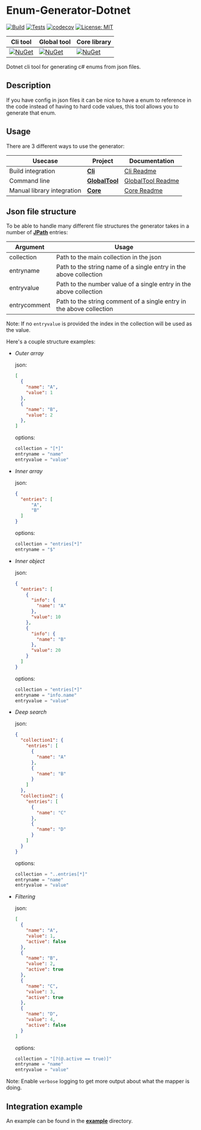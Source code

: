 # Enum-Generator-Dotnet

[![Build](https://img.shields.io/azure-devops/build/bastian-blokland/EnumGenerator/5/master.svg)](https://dev.azure.com/bastian-blokland/EnumGenerator/_build/latest?definitionId=5&branchName=master)
[![Tests](https://img.shields.io/azure-devops/tests/bastian-blokland/EnumGenerator/5/master.svg)](https://dev.azure.com/bastian-blokland/EnumGenerator/_build/latest?definitionId=5&branchName=master)
[![codecov](https://codecov.io/gh/BastianBlokland/enum-generator-dotnet/branch/master/graph/badge.svg)](https://codecov.io/gh/BastianBlokland/enum-generator-dotnet)
[![License: MIT](https://img.shields.io/badge/License-MIT-blue.svg)](LICENSE)

| Cli tool | Global tool | Core library |
|----------|-------------|--------------|
| [![NuGet](https://img.shields.io/nuget/v/EnumGenerator.Cli.svg)](https://www.nuget.org/packages/EnumGenerator.Cli/) | [![NuGet](https://img.shields.io/nuget/v/EnumGenerator.GlobalTool.svg)](https://www.nuget.org/packages/EnumGenerator.GlobalTool/) | [![NuGet](https://img.shields.io/nuget/v/EnumGenerator.Core.svg)](https://www.nuget.org/packages/EnumGenerator.Core/) |

Dotnet cli tool for generating c# enums from json files.

## Description
If you have config in json files it can be nice to have a enum to reference in the code instead of
having to hard code values, this tool allows you to generate that enum.

## Usage
There are 3 different ways to use the generator:

| Usecase | Project | Documentation |
|---------|---------|---------------|
| Build integration | [**Cli**](https://www.nuget.org/packages/EnumGenerator.Cli/) | [Cli Readme](https://github.com/BastianBlokland/enum-generator-dotnet/tree/master/src/EnumGenerator.Cli/readme.md) |
| Command line | [**GlobalTool**](https://www.nuget.org/packages/EnumGenerator.GlobalTool/) | [GlobalTool Readme](https://github.com/BastianBlokland/enum-generator-dotnet/tree/master/src/EnumGenerator.GlobalTool/readme.md) |
| Manual library integration | [**Core**](https://www.nuget.org/packages/EnumGenerator.Core/) | [Core Readme](https://github.com/BastianBlokland/enum-generator-dotnet/tree/master/src/EnumGenerator.Core/readme.md) |

## Json file structure
To be able to handle many different file structures the generator takes in a number of [**JPath**]() entries:

| Argument | Usage |
|----------|-------|
| collection | Path to the main collection in the json |
| entryname | Path to the string name of a single entry in the above collection |
| entryvalue | Path to the number value of a single entry in the above collection |
| entrycomment | Path to the string comment of a single entry in the above collection |

Note: If no `entryvalue` is provided the index in the collection will be used as the value.

Here's a couple structure examples:
* *Outer array*

  json:
  ```json
  [
    {
      "name": "A",
      "value": 1
    },
    {
      "name": "B",
      "value": 2
    },
  ]
  ```
  options:
  ```javascript
  collection = "[*]"
  entryname = "name"
  entryvalue = "value"
  ```

* *Inner array*

  json:
  ```json
  {
    "entries": [
        "A",
        "B"
    ]
  }
  ```
  options:
  ```javascript
  collection = "entries[*]"
  entryname = "$"
  ```

* *Inner object*

  json:
  ```json
  {
    "entries": [
      {
        "info": {
          "name": "A"
        },
        "value": 10
      },
      {
        "info": {
          "name": "B"
        },
        "value": 20
      }
    ]
  }
  ```
  options:
  ```javascript
  collection = "entries[*]"
  entryname = "info.name"
  entryvalue = "value"
  ```
* *Deep search*

  json:
  ```json
  {
    "collection1": {
      "entries": [
        {
          "name": "A"
        },
        {
          "name": "B"
        }
      ]
    },
    "collection2": {
      "entries": [
        {
          "name": "C"
        },
        {
          "name": "D"
        }
      ]
    }
  }
  ```
  options:
  ```javascript
  collection = "..entries[*]"
  entryname = "name"
  entryvalue = "value"
  ```

* *Filtering*

  json:
  ```json
  [
    {
      "name": "A",
      "value": 1,
      "active": false
    },
    {
      "name": "B",
      "value": 2,
      "active": true
    },
    {
      "name": "C",
      "value": 3,
      "active": true
    },
    {
      "name": "D",
      "value": 4,
      "active": false
    }
  ]
  ```
  options:
  ```javascript
  collection = "[?(@.active == true)]"
  entryname = "name"
  entryvalue = "value"
  ```

Note: Enable `verbose` logging to get more output about what the mapper is doing.

## Integration example
An example can be found in the [**example**](https://github.com/BastianBlokland/enum-generator-dotnet/tree/master/example) directory.
